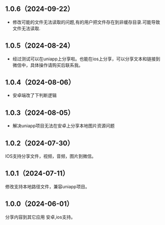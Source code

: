 ## 1.0.6（2024-09-22）
* 修改可能的文件无法读取的问题,有的用户把文件存在到非缓存目录.可能导致文件无法读取.
## 1.0.5（2024-08-24）
* 经过测试可以在uniapp上分享啦。也能在ios上分享，可以分享文本和链接到微信中，具体操作请购买后联系我。
## 1.0.4（2024-08-06）
* 安卓端改了下判断逻辑
## 1.0.3（2024-08-05）
* 解决uniapp项目无法在安卓上分享本地图片资源问题
## 1.0.2（2024-07-30）
IOS支持分享文件，视频，音频，图片到微信。
## 1.0.1（2024-07-11）
修改支持本地路径文件，兼容uniapp项目。
## 1.0.0（2024-06-01）
分享内容到其它应用
安卓,ios支持。
